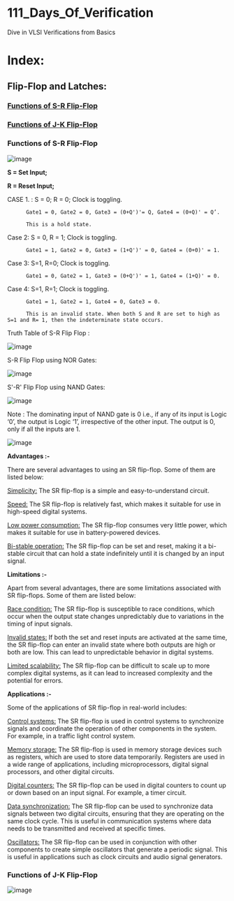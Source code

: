 # 111_Days_Of_Verification
Dive in VLSI Verifications from Basics

# Index:

## Flip-Flop and Latches:
### [Functions of S-R Flip-Flop](#functions-of-s\-r-flip\-flop)
### [Functions of J-K Flip-Flop](#functions-of-j\-k-flip\-flop)

### Functions of S-R Flip-Flop

![image](https://github.com/sreemoyee-chatterjee9/111_Days_Of_Verification/assets/123591219/420f6657-2c6e-465d-ae1f-ce1bf309bc95)

**S = Set Input;**

**R = Reset Input;**

CASE 1. : S = 0; R = 0; Clock is toggling.

          Gate1 = 0, Gate2 = 0, Gate3 = (0+Q')'= Q, Gate4 = (0+Q)' = Q’.

          This is a hold state.

Case 2: S = 0, R = 1; Clock is toggling.

          Gate1 = 1, Gate2 = 0, Gate3 = (1+Q')' = 0, Gate4 = (0+0)' = 1.
          
Case 3: S=1, R=0; Clock is toggling.

          Gate1 = 0, Gate2 = 1, Gate3 = (0+Q')' = 1, Gate4 = (1+Q)' = 0.

Case 4: S=1, R=1; Clock is toggling.

          Gate1 = 1, Gate2 = 1, Gate4 = 0, Gate3 = 0.
          
          This is an invalid state. When both S and R are set to high as S=1 and R= 1, then the indeterminate state occurs.

Truth Table of S-R Flip Flop : 

![image](https://github.com/sreemoyee-chatterjee9/111_Days_Of_Verification/assets/123591219/e64e0db1-b30c-452e-8978-48bcbcf0aba4)

S-R Flip Flop using NOR Gates:

![image](https://github.com/sreemoyee-chatterjee9/111_Days_Of_Verification/assets/123591219/6fde781f-5403-4dad-95a5-095970879c50)

S'-R' Flip Flop using NAND Gates:

![image](https://github.com/sreemoyee-chatterjee9/111_Days_Of_Verification/assets/123591219/b5c6eb7c-5ffa-4ee2-a58b-0b884597b10e)

Note : The dominating input of NAND gate is 0 i.e., if any of its input is Logic ‘0’, the output is Logic ‘1’, irrespective of the other input. The output is 0, only if all the inputs are 1.

![image](https://github.com/sreemoyee-chatterjee9/111_Days_Of_Verification/assets/123591219/e487a413-bcdb-4651-a41a-16b08b40bc34)

**Advantages :-**

There are several advantages to using an SR flip-flop. Some of them are listed below: 

<ins>Simplicity:</ins> The SR flip-flop is a simple and easy-to-understand circuit.

<ins>Speed:</ins> The SR flip-flop is relatively fast, which makes it suitable for use in high-speed digital systems.

<ins>Low power consumption:</ins> The SR flip-flop consumes very little power, which makes it suitable for use in battery-powered devices.

<ins>Bi-stable operation:</ins> The SR flip-flop can be set and reset, making it a bi-stable circuit that can hold a state indefinitely until it is changed by an input signal.

**Limitations :-**

Apart from several advantages, there are some limitations associated with SR flip-flops. Some of them are listed below: 

<ins>Race condition:</ins> The SR flip-flop is susceptible to race conditions, which occur when the output state changes unpredictably due to variations in the timing of input signals.

<ins>Invalid states:</ins> If both the set and reset inputs are activated at the same time, the SR flip-flop can enter an invalid state where both outputs are high or both are low. This can lead to unpredictable behavior in digital systems.

<ins>Limited scalability:</ins> The SR flip-flop can be difficult to scale up to more complex digital systems, as it can lead to increased complexity and the potential for errors.

**Applications :-**

Some of the applications of SR flip-flop in real-world includes: 

<ins>Control systems:</ins> The SR flip-flop is used in control systems to synchronize signals and coordinate the operation of other components in the system. For example, in a traffic light control system.

<ins>Memory storage:</ins> The SR flip-flop is used in memory storage devices such as registers, which are used to store data temporarily. Registers are used in a wide range of applications, including microprocessors, digital signal processors, and other digital circuits.

<ins>Digital counters:</ins> The SR flip-flop can be used in digital counters to count up or down based on an input signal. For example, a timer circuit.

<ins>Data synchronization:</ins> The SR flip-flop can be used to synchronize data signals between two digital circuits, ensuring that they are operating on the same clock cycle. This is useful in communication systems where data needs to be transmitted and received at specific times.

<ins>Oscillators:</ins> The SR flip-flop can be used in conjunction with other components to create simple oscillators that generate a periodic signal. This is useful in applications such as clock circuits and audio signal generators.



### Functions of J-K Flip-Flop

![image](https://github.com/sreemoyee-chatterjee9/111_Days_Of_Verification/assets/123591219/5119f66a-b274-4314-b01d-35a19821080b)
